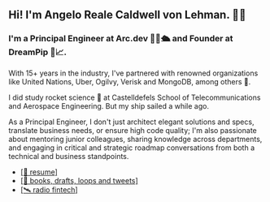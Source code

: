 ## Hi! I'm Angelo Reale Caldwell von Lehman. 👋🏽 

### I'm a Principal Engineer at Arc.dev 👨‍🏫🛳️ and Founder at DreamPip 💭📈.

With 15+ years in the industry, I've partnered with renowned organizations like United Nations, Uber, Ogilvy, Verisk and MongoDB, among others 🏢.

I did study rocket science 🚀 at Castelldefels School of Telecommunications and Aerospace Engineering. But my ship sailed a while ago.

As a Principal Engineer, I don't just architect elegant solutions and specs, translate business needs, or ensure high code quality; I'm also passionate about mentoring junior colleagues, sharing knowledge across departments, and engaging in critical and strategic roadmap conversations from both a technical and business standpoints.

- [\[📜 resume\]](https://angeloreale.com/cv)  
- [\[🤯 books, drafts, loops and tweets\]](https://angeloreale.com)   
- [\[🛰️ radio fintech\]](https://www.dreampip.com)

<!--
**angeloreale/angeloreale** is a ✨ _special_ ✨ repository because its `README.md` (this file) appears on your GitHub profile.

Here are some ideas to get you started:

- 🔭 I’m currently working on ...
- 🌱 I’m currently learning ...
- 👯 I’m looking to collaborate on ...
- 🤔 I’m looking for help with ...
- 💬 Ask me about ...
- 📫 How to reach me: ...
- 😄 Pronouns: ...
- ⚡ Fun fact: ...
-->
